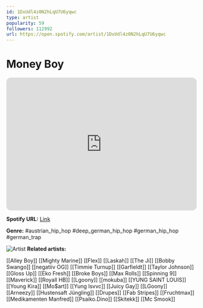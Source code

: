 ```yaml
---
id: 1DxUdl4z0N2hLqU7U6yqwc
type: artist
popularity: 59
followers: 112992
url: https://open.spotify.com/artist/1DxUdl4z0N2hLqU7U6yqwc
---
```

# Money Boy

<iframe style="border-radius:12px" src="https://open.spotify.com/embed/artist/1DxUdl4z0N2hLqU7U6yqwc" width="100%" height="352" frameBorder="0" allowfullscreen="" allow="autoplay; clipboard-write; encrypted-media; fullscreen; picture-in-picture" loading="lazy"></iframe>

**Spotify URL:** [Link](https://open.spotify.com/artist/1DxUdl4z0N2hLqU7U6yqwc)

**Genre:**  #austrian_hip_hop #deep_german_hip_hop #german_hip_hop #german_trap

![Artist](https://i.scdn.co/image/ab6761610000e5eb8a593a7a73b5c65f180dc0c7)
**Related artists:**

[[Alley Boy]]
[[Mighty Marine]]
[[Flex]]
[[Laskah]]
[[The Ji]]
[[Bobby Swango]]
[[negatiiv OG]]
[[Timmie Turnup]]
[[Garfieldt]]
[[Taylor Johnson]]
[[Gloss Up]]
[[Eko Fresh]]
[[Broke Boys]]
[[Max Rolls]]
[[Spinning 9]]
[[Maverick]]
[[Royall HB]]
[[Lgoony]]
[[mokuba]]
[[YUNG SAINT LOUIS]]
[[Young Kira]]
[[Mo$art]]
[[Yung Isvvc]]
[[Juicy Gay]]
[[LGoony]]
[[Arneezy]]
[[Hustensaft Jüngling]]
[[Drupes]]
[[Fab Stripes]]
[[Fruchtmax]]
[[Medikamenten Manfred]]
[[Psaiko.Dino]]
[[Skitekk]]
[[Mc Smook]]
